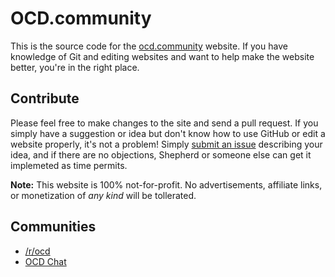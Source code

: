# OCD.community

This is the source code for the [ocd.community](http://ocd.community/) website. If you have knowledge of Git and editing websites and want to help make the website better, you're in the right place.

## Contribute

Please feel free to make changes to the site and send a pull request. If you simply have a suggestion or idea but don't know how to use GitHub or edit a website properly, it's not a problem! Simply [submit an issue](https://github.com/ocd-shepherd/ocd.community/issues/new) describing your idea, and if there are no objections, Shepherd or someone else can get it implemeted as time permits.

**Note:** This website is 100% not-for-profit. No advertisements, affiliate links, or monetization of *any kind* will be tollerated.

## Communities

- [/r/ocd](http://www.reddit.com/r/OCD/)
- [OCD Chat](https://gli.ph/g/YPYJ4d/FnVUuuWs8RVk4EDvNLNU0Zj9VDo5f09cOJGv6U6b-hk=)
